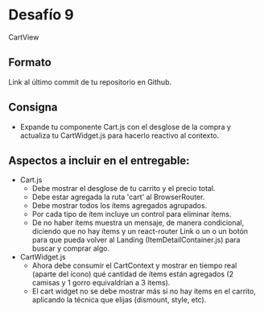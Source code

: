 # Desafío 9

CartView

## Formato

Link al último commit de tu repositorio en Github.

## Consigna

* Expande tu componente Cart.js con el desglose de la compra y actualiza tu CartWidget.js para hacerlo reactivo al contexto.

## Aspectos a incluir en el entregable:

* Cart.js
    + Debe mostrar el desglose de tu carrito y el precio total.
    + Debe estar agregada la ruta 'cart' al BrowserRouter.
    + Debe mostrar todos los ítems agregados agrupados.
    + Por cada tipo de ítem incluye un control para eliminar ítems.
    + De no haber ítems muestra un mensaje, de manera condicional, diciendo que no hay ítems y un react-router Link o un o un botón para que pueda volver al Landing (ItemDetailContainer.js) para buscar y comprar algo.
* CartWidget.js
    + Ahora debe consumir el CartContext y mostrar en tiempo real (aparte del ícono) qué cantidad de ítems están agregados (2 camisas y 1 gorro equivaldrían a 3 items).
    + El cart widget no se debe mostrar más si no hay ítems en el carrito, aplicando la técnica que elijas (dismount, style, etc).
